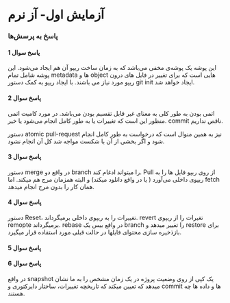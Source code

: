 # آزمایش اول- آز نرم


### پاسخ به پرسش‌ها
#### پاسخ سوال 1
این پوشه یک پوشه‌ی مخفی می‌باشد که به زمان ساخت ریپو آن هم ایجاد می‌شود. 
این پوشه شامل تمام metadata ها و object هایی است که برای تغییر در فایل های درون ریپو مورد نیاز می باشند.
با ایجاد ریپو به کمک دستور git init ایجاد خواهد شد.


#### پاسخ سوال 2
اتمی بودن به طور کلی به معنای غیر قابل تقسیم بودن می‌باشد. در مورد کامیت اتمی منظور این است که تغییرات یا به طور کامل انجام می‌شود یا خیر. commit ناقص نداریم.

دستور atomic pull-request نیز به همین منوال است که درخواست به طور کامل انجام شود و اگر بخشی از آن با شکست مواجه شد کل آن انجام نشود.


#### پاسخ سوال 3

دستور merge در واقع دو branch را میتواند ادغام کند. Pull از روی ریپو فایل ها را به ریپوی داخلی می‌آورد ( یا در واقع دانلود میکند) و البته همزمان مرج هم میکند. اما fetch همان کار را بدون مرج انجام میدهد.


#### پاسخ سوال 4

دستور Reset، تغییرات را به ریپوی داخلی برمیگرداند. revert تغیرات را از ریپوی remopte  برمیگرداند. rebase در واقع بیس یک branch  را تغییر میدهد و restore برای بازذخیره سازی محتوای فایلها در حالت قبلی مورد استفاده قرار میگیرد.


#### پاسخ سوال 5



#### پاسخ سوال 6
در واقع snapshot یک کپی از روی  وضعیت پروژه در یک زمان مشخص را به ما نشان میدهد که تعیین میکند که تاریخچه تغییرات، ساختار دایرکتوری و commit ها و داده ها چه هستند.
